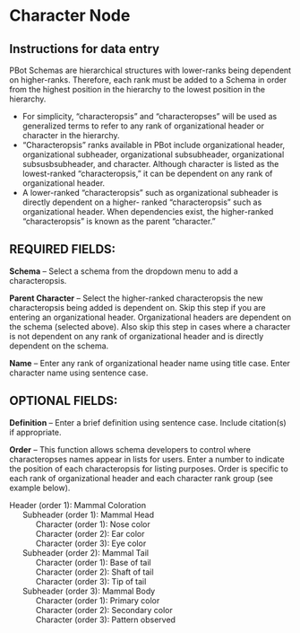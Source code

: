 # Character Node
## Instructions for data entry
PBot Schemas are hierarchical structures with lower-ranks being dependent on higher-ranks. Therefore, each rank must be added to a Schema in order from the highest position in the hierarchy to the lowest position in the hierarchy. 
* For simplicity, “characteropsis” and “characteropses” will be used as generalized terms to refer to any rank of organizational header or character in the hierarchy. 
* “Characteropsis” ranks available in PBot include organizational header, organizational subheader, organizational subsubheader, organizational subsusbsubheader, and character. Although character is listed as the lowest-ranked “characteropsis,” it can be dependent on any rank of organizational header. 
* A lower-ranked “characteropsis” such as organizational subheader is directly dependent on a higher- ranked “characteropsis” such as organizational header. When dependencies exist, the higher-ranked “characteropsis” is known as the parent “character.” 

## REQUIRED FIELDS: 
**Schema** –  Select a schema from the dropdown menu to add a characteropsis. 

**Parent Character** – Select the higher-ranked characteropsis the new characteropsis being added is dependent on. Skip this step if you are entering an organizational header. Organizational headers are dependent on the schema (selected above). Also skip this step in cases where a character is not dependent on any rank of organizational header and is directly dependent on the schema.

**Name** – Enter any rank of organizational header name using title case. Enter character name using sentence case.

## OPTIONAL FIELDS:
**Definition** – Enter a brief definition using sentence case. Include citation(s) if appropriate. 

**Order** – This function allows schema developers to control where characteropses names appear in lists for users. Enter a number to indicate the position of each characteropsis for listing purposes. Order is specific to each rank of organizational header and each character rank group (see example below).

Header (order 1): Mammal Coloration <br>
&nbsp;&nbsp;&nbsp;&nbsp;&nbsp;&nbsp;Subheader (order 1): Mammal Head<br>
&nbsp;&nbsp;&nbsp;&nbsp;&nbsp;&nbsp;&nbsp;&nbsp;&nbsp;&nbsp;&nbsp;&nbsp;Character (order 1): Nose color<br>
&nbsp;&nbsp;&nbsp;&nbsp;&nbsp;&nbsp;&nbsp;&nbsp;&nbsp;&nbsp;&nbsp;&nbsp;Character (order 2): Ear color<br>
&nbsp;&nbsp;&nbsp;&nbsp;&nbsp;&nbsp;&nbsp;&nbsp;&nbsp;&nbsp;&nbsp;&nbsp;Character (order 3): Eye color<br>
&nbsp;&nbsp;&nbsp;&nbsp;&nbsp;&nbsp;Subheader (order 2): Mammal Tail<br>
&nbsp;&nbsp;&nbsp;&nbsp;&nbsp;&nbsp;&nbsp;&nbsp;&nbsp;&nbsp;&nbsp;&nbsp;Character (order 1): Base of tail<br>
&nbsp;&nbsp;&nbsp;&nbsp;&nbsp;&nbsp;&nbsp;&nbsp;&nbsp;&nbsp;&nbsp;&nbsp;Character (order 2): Shaft of tail<br>
&nbsp;&nbsp;&nbsp;&nbsp;&nbsp;&nbsp;&nbsp;&nbsp;&nbsp;&nbsp;&nbsp;&nbsp;Character (order 3): Tip of tail<br>
&nbsp;&nbsp;&nbsp;&nbsp;&nbsp;&nbsp;Subheader (order 3): Mammal Body<br>
&nbsp;&nbsp;&nbsp;&nbsp;&nbsp;&nbsp;&nbsp;&nbsp;&nbsp;&nbsp;&nbsp;&nbsp;Character (order 1): Primary color<br>
&nbsp;&nbsp;&nbsp;&nbsp;&nbsp;&nbsp;&nbsp;&nbsp;&nbsp;&nbsp;&nbsp;&nbsp;Character (order 2): Secondary color<br>
&nbsp;&nbsp;&nbsp;&nbsp;&nbsp;&nbsp;&nbsp;&nbsp;&nbsp;&nbsp;&nbsp;&nbsp;Character (order 3): Pattern observed<br>
